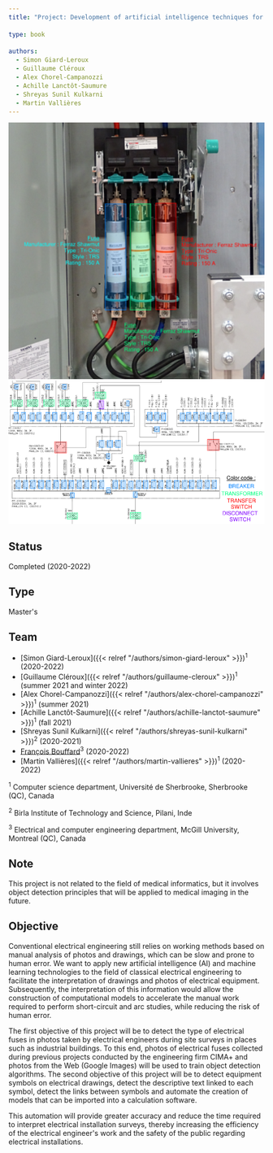 ```yaml
---
title: "Project: Development of artificial intelligence techniques for the automated identification of electrical energy assets"

type: book

authors:
  - Simon Giard-Leroux
  - Guillaume Cléroux
  - Alex Chorel-Campanozzi
  - Achille Lanctôt-Saumure
  - Shreyas Sunil Kulkarni
  - Martin Vallières
---
```


![Examples of fuse detection](fuses.png "Examples of fuse detection")
![Examples of symbols detection](drawings.png "Examples of symbols detection")

## Status

Completed (2020-2022)

## Type

Master's

## Team

- [Simon Giard-Leroux]({{< relref "/authors/simon-giard-leroux" >}})<sup>1</sup> (2020-2022)
- [Guillaume Cléroux]({{< relref "/authors/guillaume-cleroux" >}})<sup>1</sup> (summer 2021 and winter 2022)
- [Alex Chorel-Campanozzi]({{< relref "/authors/alex-chorel-campanozzi" >}})<sup>1</sup> (summer 2021)
- [Achille Lanctôt-Saumure]({{< relref "/authors/achille-lanctot-saumure" >}})<sup>1</sup> (fall 2021)
- [Shreyas Sunil Kulkarni]({{< relref "/authors/shreyas-sunil-kulkarni" >}})<sup>2</sup> (2020-2021)
- [François Bouffard](https://www.mcgill.ca/ece/francois-bouffard)<sup>3</sup> (2020-2022)
- [Martin Vallières]({{< relref "/authors/martin-vallieres" >}})<sup>1</sup> (2020-2022)

<sup>1</sup> Computer science department, Université de Sherbrooke, Sherbrooke (QC), Canada

<sup>2</sup> Birla Institute of Technology and Science, Pilani, Inde

<sup>3</sup> Electrical and computer engineering department, McGill University, Montreal (QC), Canada

## Note

This project is not related to the field of medical informatics, but it involves object detection principles that will 
be applied to medical imaging in the future.

## Objective

Conventional electrical engineering still relies on working methods based on manual analysis of photos and drawings, 
which can be slow and prone to human error. We want to apply new artificial intelligence (AI) and machine learning 
technologies to the field of classical electrical engineering to facilitate the interpretation of drawings and 
photos of electrical equipment. Subsequently, the interpretation of this information would allow the construction 
of computational models to accelerate the manual work required to perform short-circuit and arc studies, while 
reducing the risk of human error.

The first objective of this project will be to detect the type of electrical fuses in photos taken by electrical 
engineers during site surveys in places such as industrial buildings. To this end, photos of electrical fuses 
collected during previous projects conducted by the engineering firm CIMA+ and photos from the Web (Google Images) 
will be used to train object detection algorithms. The second objective of this project will be to detect equipment 
symbols on electrical drawings, detect the descriptive text linked to each symbol, detect the links between symbols 
and automate the creation of models that can be imported into a calculation software.

This automation will provide greater accuracy and reduce the time required to interpret electrical installation 
surveys, thereby increasing the efficiency of the electrical engineer's work and the safety of the public regarding 
electrical installations.
